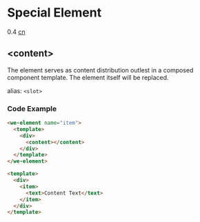 # Special Element
<span class="weex-version">0.4</span>
<a href="https://github.com/weexteam/article/issues/36"  class="weex-translate">cn</a>

## &lt;content&gt;

The element serves as content distribution outlest in a composed component template. The element itself will be replaced.

alias: `<slot>`

### Code Example

```html
<we-element name="item">
  <template>
    <div>
      <content></content>
    </div>
  </template>
</we-element>

<template>
  <div>
    <item>
      <text>Content Text</text>
    </item>
  </div>
</template>
```

